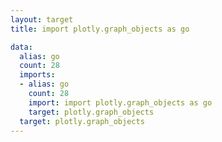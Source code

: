 ```yaml
---
layout: target
title: import plotly.graph_objects as go

data:
  alias: go
  count: 28
  imports:
  - alias: go
    count: 28
    import: import plotly.graph_objects as go
    target: plotly.graph_objects
  target: plotly.graph_objects
---
```

